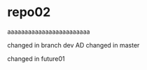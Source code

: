 # repo02

aaaaaaaaaaaaaaaaaaaaaaaa

changed in branch dev
 AD
changed in master


changed in future01

